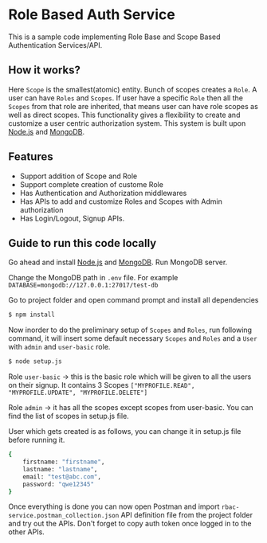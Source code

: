 # Role Based Auth Service
This is a sample code implementing Role Base and Scope Based Authentication Services/API.

## How it works?
Here `Scope` is the smallest(atomic) entity. Bunch of scopes creates a `Role`. A user can have `Roles` and `Scopes`. If user have a specific `Role` then all the `Scopes` from that role are inherited, that means user can have role scopes as well as direct scopes. This functionality gives a flexibility to create and customize a user centric authorization system. This system is built upon [Node.js](http://nodejs.org/) and [MongoDB](https://www.mongodb.org/downloads).

## Features
  - Support addition of Scope and Role
  - Support complete creation of custome Role
  - Has Authentication and Authorization middlewares
  - Has APIs to add and customize Roles and Scopes with Admin authorization
  - Has Login/Logout, Signup APIs.
  
## Guide to run this code locally

Go ahead and install [Node.js](http://nodejs.org/) and [MongoDB](https://www.mongodb.org/downloads). Run MongoDB server.

Change the MongoDB path in `.env` file. For example `DATABASE=mongodb://127.0.0.1:27017/test-db`

Go to project folder and open command prompt and install all dependencies
```sh
$ npm install
```

Now inorder to do the preliminary setup of `Scopes` and `Roles`, run following command, it will insert some default necessary `Scopes` and `Roles` and a `User` with `admin` and `user-basic` role.
```sh
$ node setup.js
```
Role `user-basic` -> this is the basic role which will be given to all the users on their signup. It contains 3 Scopes `["MYPROFILE.READ", "MYPROFILE.UPDATE", "MYPROFILE.DELETE"]`

Role `admin` -> it has all the scopes except scopes from user-basic. You can find the list of scopes in setup.js file.

User which gets created is as follows, you can change it in setup.js file before running it.
```sh
{
    firstname: "firstname",
    lastname: "lastname",
    email: "test@abc.com",
    password: "qwe12345"
}
```

Once everything is done you can now open Postman and import `rbac-service.postman_collection.json` API definition file from the project folder and try out the APIs. Don't forget to copy auth token once logged in to the other APIs.
